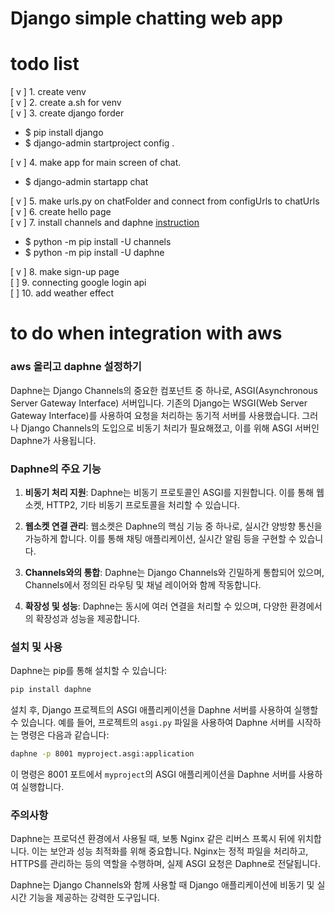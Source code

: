 # Django simple chatting web app

# todo list

[ v ] 1. create venv  
[ v ] 2. create a.sh for venv  
[ v ] 3. create django forder

- \$ pip install django
- \$ django-admin startproject config .

[ v ] 4. make app for main screen of chat.  
- \$ django-admin startapp chat

[ v ] 5. make urls.py on chatFolder and connect from configUrls to chatUrls  
[ v ] 6. create hello page  
[ v ] 7. install channels and daphne <a href='https://www.geeksforgeeks.org/realtime-chat-app-using-django/'>instruction</a>  
- \$ python -m pip install -U channels  
- \$ python -m pip install -U daphne  

[ v ] 8. make sign-up page  
[ ] 9. connecting google login api  
[ ] 10. add weather effect  

#

#

#

# to do when integration with aws

### aws 올리고 daphne 설정하기

Daphne는 Django Channels의 중요한 컴포넌트 중 하나로, ASGI(Asynchronous Server Gateway Interface) 서버입니다. 기존의 Django는 WSGI(Web Server Gateway Interface)를 사용하여 요청을 처리하는 동기적 서버를 사용했습니다. 그러나 Django Channels의 도입으로 비동기 처리가 필요해졌고, 이를 위해 ASGI 서버인 Daphne가 사용됩니다.

### Daphne의 주요 기능

1. **비동기 처리 지원**: Daphne는 비동기 프로토콜인 ASGI를 지원합니다. 이를 통해 웹소켓, HTTP2, 기타 비동기 프로토콜을 처리할 수 있습니다.

2. **웹소켓 연결 관리**: 웹소켓은 Daphne의 핵심 기능 중 하나로, 실시간 양방향 통신을 가능하게 합니다. 이를 통해 채팅 애플리케이션, 실시간 알림 등을 구현할 수 있습니다.

3. **Channels와의 통합**: Daphne는 Django Channels와 긴밀하게 통합되어 있으며, Channels에서 정의된 라우팅 및 채널 레이어와 함께 작동합니다.

4. **확장성 및 성능**: Daphne는 동시에 여러 연결을 처리할 수 있으며, 다양한 환경에서의 확장성과 성능을 제공합니다.

### 설치 및 사용

Daphne는 pip를 통해 설치할 수 있습니다:

```bash
pip install daphne
```

설치 후, Django 프로젝트의 ASGI 애플리케이션을 Daphne 서버를 사용하여 실행할 수 있습니다. 예를 들어, 프로젝트의 `asgi.py` 파일을 사용하여 Daphne 서버를 시작하는 명령은 다음과 같습니다:

```bash
daphne -p 8001 myproject.asgi:application
```

이 명령은 8001 포트에서 `myproject`의 ASGI 애플리케이션을 Daphne 서버를 사용하여 실행합니다.

### 주의사항

Daphne는 프로덕션 환경에서 사용될 때, 보통 Nginx 같은 리버스 프록시 뒤에 위치합니다. 이는 보안과 성능 최적화를 위해 중요합니다. Nginx는 정적 파일을 처리하고, HTTPS를 관리하는 등의 역할을 수행하며, 실제 ASGI 요청은 Daphne로 전달됩니다.

Daphne는 Django Channels와 함께 사용할 때 Django 애플리케이션에 비동기 및 실시간 기능을 제공하는 강력한 도구입니다.
